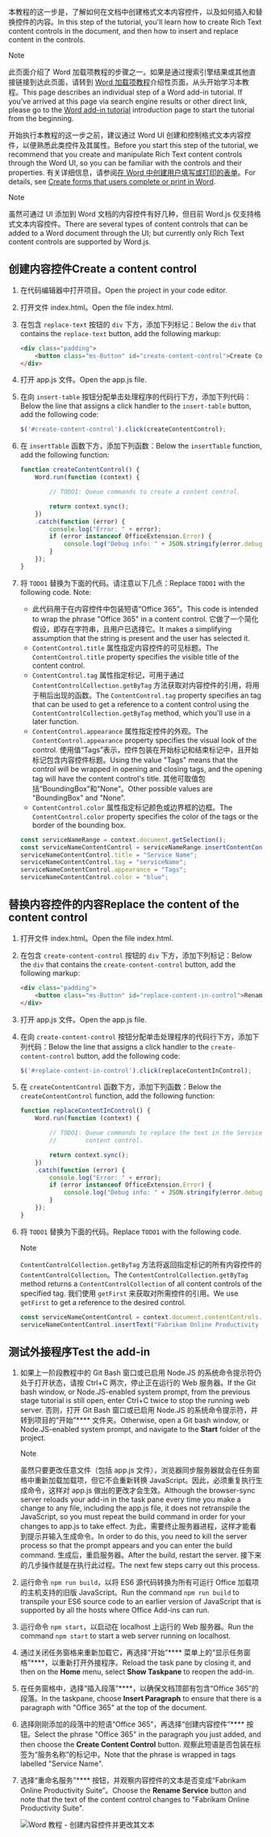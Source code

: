 <span data-ttu-id="a92cf-101">本教程的这一步是，了解如何在文档中创建格式文本内容控件，以及如何插入和替换控件的内容。</span><span class="sxs-lookup"><span data-stu-id="a92cf-101">In this step of the tutorial, you'll learn how to create Rich Text content controls in the document, and then how to insert and replace content in the controls.</span></span> 

> [!NOTE]
> <span data-ttu-id="a92cf-p101">此页面介绍了 Word 加载项教程的步骤之一。如果是通过搜索引擎结果或其他直接链接到达此页面，请转到 [Word 加载项教程](../tutorials/word-tutorial.yml)介绍性页面，从头开始学习本教程。</span><span class="sxs-lookup"><span data-stu-id="a92cf-p101">This page describes an individual step of a Word add-in tutorial. If you’ve arrived at this page via search engine results or other direct link, please go to the [Word add-in tutorial](../tutorials/word-tutorial.yml) introduction page to start the tutorial from the beginning.</span></span>

<span data-ttu-id="a92cf-104">开始执行本教程的这一步之前，建议通过 Word UI 创建和控制格式文本内容控件，以便熟悉此类控件及其属性。</span><span class="sxs-lookup"><span data-stu-id="a92cf-104">Before you start this step of the tutorial, we recommend that you create and manipulate Rich Text content controls through the Word UI, so you can be familiar with the controls and their properties.</span></span> <span data-ttu-id="a92cf-105">有关详细信息，请参阅[在 Word 中创建用户填写或打印的表单](https://support.office.com/article/create-forms-that-users-complete-or-print-in-word-040c5cc1-e309-445b-94ac-542f732c8c8b)。</span><span class="sxs-lookup"><span data-stu-id="a92cf-105">For details, see [Create forms that users complete or print in Word](https://support.office.com/article/create-forms-that-users-complete-or-print-in-word-040c5cc1-e309-445b-94ac-542f732c8c8b).</span></span>

> [!NOTE]
> <span data-ttu-id="a92cf-106">虽然可通过 UI 添加到 Word 文档的内容控件有好几种，但目前 Word.js 仅支持格式文本内容控件。</span><span class="sxs-lookup"><span data-stu-id="a92cf-106">There are several types of content controls that can be added to a Word document through the UI; but currently only Rich Text content controls are supported by Word.js.</span></span>


## <a name="create-a-content-control"></a><span data-ttu-id="a92cf-107">创建内容控件</span><span class="sxs-lookup"><span data-stu-id="a92cf-107">Create a content control</span></span>

1. <span data-ttu-id="a92cf-108">在代码编辑器中打开项目。</span><span class="sxs-lookup"><span data-stu-id="a92cf-108">Open the project in your code editor.</span></span>
2. <span data-ttu-id="a92cf-109">打开文件 index.html。</span><span class="sxs-lookup"><span data-stu-id="a92cf-109">Open the file index.html.</span></span>
3. <span data-ttu-id="a92cf-110">在包含 `replace-text` 按钮的 `div` 下方，添加下列标记：</span><span class="sxs-lookup"><span data-stu-id="a92cf-110">Below the `div` that contains the `replace-text` button, add the following markup:</span></span>

    ```html
    <div class="padding">
        <button class="ms-Button" id="create-content-control">Create Content Control</button>
    </div>
    ```

4. <span data-ttu-id="a92cf-111">打开 app.js 文件。</span><span class="sxs-lookup"><span data-stu-id="a92cf-111">Open the app.js file.</span></span>

5. <span data-ttu-id="a92cf-112">在向 `insert-table` 按钮分配单击处理程序的代码行下方，添加下列代码：</span><span class="sxs-lookup"><span data-stu-id="a92cf-112">Below the line that assigns a click handler to the `insert-table` button, add the following code:</span></span>

    ```js
    $('#create-content-control').click(createContentControl);
    ```

6. <span data-ttu-id="a92cf-113">在 `insertTable` 函数下方，添加下列函数：</span><span class="sxs-lookup"><span data-stu-id="a92cf-113">Below the `insertTable` function, add the following function:</span></span>

    ```js
    function createContentControl() {
        Word.run(function (context) {

            // TODO1: Queue commands to create a content control.

            return context.sync();
        })
        .catch(function (error) {
            console.log("Error: " + error);
            if (error instanceof OfficeExtension.Error) {
                console.log("Debug info: " + JSON.stringify(error.debugInfo));
            }
        });
    }
    ```

7. <span data-ttu-id="a92cf-p103">将 `TODO1` 替换为下面的代码。请注意以下几点：</span><span class="sxs-lookup"><span data-stu-id="a92cf-p103">Replace `TODO1` with the following code. Note:</span></span>
   - <span data-ttu-id="a92cf-116">此代码用于在内容控件中包装短语“Office 365”。</span><span class="sxs-lookup"><span data-stu-id="a92cf-116">This code is intended to wrap the phrase "Office 365" in a content control.</span></span> <span data-ttu-id="a92cf-117">它做了一个简化假设，即存在字符串，且用户已选择它。</span><span class="sxs-lookup"><span data-stu-id="a92cf-117">It makes a simplifying assumption that the string is present and the user has selected it.</span></span>
   - <span data-ttu-id="a92cf-118">`ContentControl.title` 属性指定内容控件的可见标题。</span><span class="sxs-lookup"><span data-stu-id="a92cf-118">The `ContentControl.title` property specifies the visible title of the content control.</span></span>
   - <span data-ttu-id="a92cf-119">`ContentControl.tag` 属性指定标记，可用于通过 `ContentControlCollection.getByTag` 方法获取对内容控件的引用，将用于稍后出现的函数。</span><span class="sxs-lookup"><span data-stu-id="a92cf-119">The `ContentControl.tag` property specifies an tag that can be used to get a reference to a content control using the `ContentControlCollection.getByTag` method, which you'll use in a later function.</span></span>
   - <span data-ttu-id="a92cf-120">`ContentControl.appearance` 属性指定控件的外观。</span><span class="sxs-lookup"><span data-stu-id="a92cf-120">The `ContentControl.appearance` property specifies the visual look of the control.</span></span> <span data-ttu-id="a92cf-121">使用值“Tags”表示，控件包装在开始标记和结束标记中，且开始标记包含内容控件标题。</span><span class="sxs-lookup"><span data-stu-id="a92cf-121">Using the value "Tags" means that the control will be wrapped in opening and closing tags, and the opening tag will have the content control's title.</span></span> <span data-ttu-id="a92cf-122">其他可取值包括“BoundingBox”和“None”。</span><span class="sxs-lookup"><span data-stu-id="a92cf-122">Other possible values are "BoundingBox" and "None".</span></span>
   - <span data-ttu-id="a92cf-123">`ContentControl.color` 属性指定标记颜色或边界框的边框。</span><span class="sxs-lookup"><span data-stu-id="a92cf-123">The `ContentControl.color` property specifies the color of the tags or the border of the bounding box.</span></span>

    ```js
    const serviceNameRange = context.document.getSelection();
    const serviceNameContentControl = serviceNameRange.insertContentControl();
    serviceNameContentControl.title = "Service Name";
    serviceNameContentControl.tag = "serviceName";
    serviceNameContentControl.appearance = "Tags";
    serviceNameContentControl.color = "blue";
    ```

## <a name="replace-the-content-of-the-content-control"></a><span data-ttu-id="a92cf-124">替换内容控件的内容</span><span class="sxs-lookup"><span data-stu-id="a92cf-124">Replace the content of the content control</span></span>

1. <span data-ttu-id="a92cf-125">打开文件 index.html。</span><span class="sxs-lookup"><span data-stu-id="a92cf-125">Open the file index.html.</span></span>
2. <span data-ttu-id="a92cf-126">在包含 `create-content-control` 按钮的 `div` 下方，添加下列标记：</span><span class="sxs-lookup"><span data-stu-id="a92cf-126">Below the `div` that contains the `create-content-control` button, add the following markup:</span></span>

    ```html
    <div class="padding">
        <button class="ms-Button" id="replace-content-in-control">Rename Service</button>
    </div>
    ```

3. <span data-ttu-id="a92cf-127">打开 app.js 文件。</span><span class="sxs-lookup"><span data-stu-id="a92cf-127">Open the app.js file.</span></span>

4. <span data-ttu-id="a92cf-128">在向 `create-content-control` 按钮分配单击处理程序的代码行下方，添加下列代码：</span><span class="sxs-lookup"><span data-stu-id="a92cf-128">Below the line that assigns a click handler to the `create-content-control` button, add the following code:</span></span>

    ```js
    $('#replace-content-in-control').click(replaceContentInControl);
    ```

5. <span data-ttu-id="a92cf-129">在 `createContentControl` 函数下方，添加下列函数：</span><span class="sxs-lookup"><span data-stu-id="a92cf-129">Below the `createContentControl` function, add the following function:</span></span>

    ```js
    function replaceContentInControl() {
        Word.run(function (context) {

            // TODO1: Queue commands to replace the text in the Service Name
            //        content control.

            return context.sync();
        })
        .catch(function (error) {
            console.log("Error: " + error);
            if (error instanceof OfficeExtension.Error) {
                console.log("Debug info: " + JSON.stringify(error.debugInfo));
            }
        });
    }
    ```

7. <span data-ttu-id="a92cf-130">将 `TODO1` 替换为下面的代码。</span><span class="sxs-lookup"><span data-stu-id="a92cf-130">Replace `TODO1` with the following code.</span></span>
    > [!NOTE]
    > <span data-ttu-id="a92cf-131">`ContentControlCollection.getByTag` 方法将返回指定标记的所有内容控件的 `ContentControlCollection`。</span><span class="sxs-lookup"><span data-stu-id="a92cf-131">The `ContentControlCollection.getByTag` method returns a `ContentControlCollection` of all content controls of the specified tag.</span></span> <span data-ttu-id="a92cf-132">我们使用 `getFirst` 来获取对所需控件的引用。</span><span class="sxs-lookup"><span data-stu-id="a92cf-132">We use `getFirst` to get a reference to the desired control.</span></span>

    ```js
    const serviceNameContentControl = context.document.contentControls.getByTag("serviceName").getFirst();
    serviceNameContentControl.insertText("Fabrikam Online Productivity Suite", "Replace");
    ```

## <a name="test-the-add-in"></a><span data-ttu-id="a92cf-133">测试外接程序</span><span class="sxs-lookup"><span data-stu-id="a92cf-133">Test the add-in</span></span>

1. <span data-ttu-id="a92cf-134">如果上一阶段教程中的 Git Bash 窗口或已启用 Node.JS 的系统命令提示符仍处于打开状态，请按 Ctrl+C 两次，停止正在运行的 Web 服务器。</span><span class="sxs-lookup"><span data-stu-id="a92cf-134">If the Git bash window, or Node.JS-enabled system prompt, from the previous stage tutorial is still open, enter Ctrl+C twice to stop the running web server.</span></span> <span data-ttu-id="a92cf-135">否则，打开 Git Bash 窗口或已启用 Node.JS 的系统命令提示符，并转到项目的“开始”\*\*\*\* 文件夹。</span><span class="sxs-lookup"><span data-stu-id="a92cf-135">Otherwise, open a Git bash window, or Node.JS-enabled system prompt, and navigate to the **Start** folder of the project.</span></span>
     > [!NOTE]
     > <span data-ttu-id="a92cf-136">虽然只要更改任意文件（包括 app.js 文件），浏览器同步服务器就会在任务窗格中重新加载加载项，但它不会重新转换 JavaScript。因此，必须重复执行生成命令，这样对 app.js 做出的更改才会生效。</span><span class="sxs-lookup"><span data-stu-id="a92cf-136">Although the browser-sync server reloads your add-in in the task pane every time you make a change to any file, including the app.js file, it does not retranspile the JavaScript, so you must repeat the build command in order for your changes to app.js to take effect.</span></span> <span data-ttu-id="a92cf-137">为此，需要终止服务器进程，这样才能看到提示并输入生成命令。</span><span class="sxs-lookup"><span data-stu-id="a92cf-137">In order to do this, you need to kill the server process so that the prompt appears and you can enter the build command.</span></span> <span data-ttu-id="a92cf-138">生成后，重启服务器。</span><span class="sxs-lookup"><span data-stu-id="a92cf-138">After the build, restart the server.</span></span> <span data-ttu-id="a92cf-139">接下来的几步操作就是在执行此过程。</span><span class="sxs-lookup"><span data-stu-id="a92cf-139">The next few steps carry out this process.</span></span>
2. <span data-ttu-id="a92cf-140">运行命令 `npm run build`，以将 ES6 源代码转换为所有可运行 Office 加载项的主机支持的旧版 JavaScript。</span><span class="sxs-lookup"><span data-stu-id="a92cf-140">Run the command `npm run build` to transpile your ES6 source code to an earlier version of JavaScript that is supported by all the hosts where Office Add-ins can run.</span></span>
3. <span data-ttu-id="a92cf-141">运行命令 `npm start`，以启动在 localhost 上运行的 Web 服务器。</span><span class="sxs-lookup"><span data-stu-id="a92cf-141">Run the command `npm start` to start a web server running on localhost.</span></span>
4. <span data-ttu-id="a92cf-142">通过关闭任务窗格来重新加载它，再选择“开始”\*\*\*\* 菜单上的“显示任务窗格”\*\*\*\*，以重新打开外接程序。</span><span class="sxs-lookup"><span data-stu-id="a92cf-142">Reload the task pane by closing it, and then on the **Home** menu, select **Show Taskpane** to reopen the add-in.</span></span>
5. <span data-ttu-id="a92cf-143">在任务窗格中，选择“插入段落”\*\*\*\*，以确保文档顶部有包含“Office 365”的段落。</span><span class="sxs-lookup"><span data-stu-id="a92cf-143">In the taskpane, choose **Insert Paragraph** to ensure that there is a paragraph with "Office 365" at the top of the document.</span></span>
6. <span data-ttu-id="a92cf-144">选择刚刚添加的段落中的短语“Office 365”，再选择“创建内容控件”\*\*\*\* 按钮。</span><span class="sxs-lookup"><span data-stu-id="a92cf-144">Select the phrase "Office 365" in the paragraph you just added, and then choose the **Create Content Control** button.</span></span> <span data-ttu-id="a92cf-145">观察此短语是否包装在标签为“服务名称”的标记中。</span><span class="sxs-lookup"><span data-stu-id="a92cf-145">Note that the phrase is wrapped in tags labelled "Service Name".</span></span>
7. <span data-ttu-id="a92cf-146">选择“重命名服务”\*\*\*\* 按钮，并观察内容控件的文本是否变成“Fabrikam Online Productivity Suite”。</span><span class="sxs-lookup"><span data-stu-id="a92cf-146">Choose the **Rename Service** button and note that the text of the content control changes to "Fabrikam Online Productivity Suite".</span></span>

    ![Word 教程 - 创建内容控件并更改其文本](../images/word-tutorial-content-control.png)
